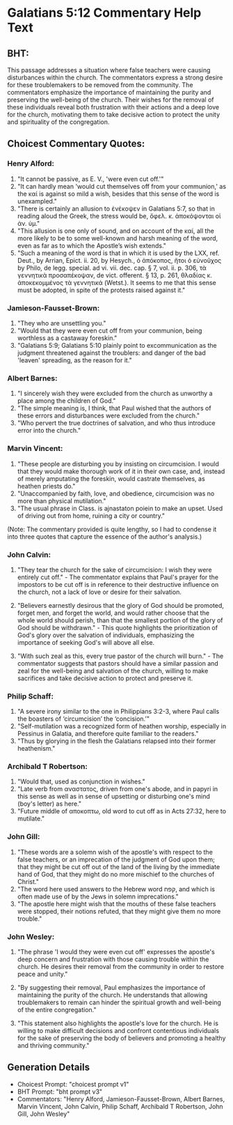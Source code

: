 # Galatians 5:12 Commentary Help Text

## BHT:
This passage addresses a situation where false teachers were causing disturbances within the church. The commentators express a strong desire for these troublemakers to be removed from the community. The commentators emphasize the importance of maintaining the purity and preserving the well-being of the church. Their wishes for the removal of these individuals reveal both frustration with their actions and a deep love for the church, motivating them to take decisive action to protect the unity and spirituality of the congregation.

## Choicest Commentary Quotes:
### Henry Alford:
1. "It cannot be passive, as E. V., 'were even cut off.'"
2. "It can hardly mean 'would cut themselves off from your communion,' as the καί is against so mild a wish, besides that this sense of the word is unexampled."
3. "There is certainly an allusion to ἐνέκοψεν in Galatians 5:7, so that in reading aloud the Greek, the stress would be, ὄφελ. κ. ἀποκόψονται οἱ ἀν. ὑμ."
4. "This allusion is one only of sound, and on account of the καί, all the more likely to be to some well-known and harsh meaning of the word, even as far as to which the Apostle’s wish extends."
5. "Such a meaning of the word is that in which it is used by the LXX, ref. Deut., by Arrian, Epict. ii. 20, by Hesych., ὁ ἀπόκοπος, ἤτοι ὁ εὐνοῦχος by Philo, de legg. special. ad vi. vii. dec. cap. § 7, vol. ii. p. 306, τὰ γεννητικὰ προσαπέκοψαν, de vict. offerent. § 13, p. 261, θλαδίας κ. ἀποκεκομμένος τὰ γεννητικά (Wetst.). It seems to me that this sense must be adopted, in spite of the protests raised against it."

### Jamieson-Fausset-Brown:
1. "They who are unsettling you."
2. "Would that they were even cut off from your communion, being worthless as a castaway foreskin."
3. "Galatians 5:9; Galatians 5:10 plainly point to excommunication as the judgment threatened against the troublers: and danger of the bad 'leaven' spreading, as the reason for it."

### Albert Barnes:
1. "I sincerely wish they were excluded from the church as unworthy a place among the children of God."
2. "The simple meaning is, I think, that Paul wished that the authors of these errors and disturbances were excluded from the church."
3. "Who pervert the true doctrines of salvation, and who thus introduce error into the church."

### Marvin Vincent:
1. "These people are disturbing you by insisting on circumcision. I would that they would make thorough work of it in their own case, and, instead of merely amputating the foreskin, would castrate themselves, as heathen priests do." 
2. "Unaccompanied by faith, love, and obedience, circumcision was no more than physical mutilation."
3. "The usual phrase in Class. is ajnastaton poiein to make an upset. Used of driving out from home, ruining a city or country."

(Note: The commentary provided is quite lengthy, so I had to condense it into three quotes that capture the essence of the author's analysis.)

### John Calvin:
1. "They tear the church for the sake of circumcision: I wish they were entirely cut off." - The commentator explains that Paul's prayer for the impostors to be cut off is in reference to their destructive influence on the church, not a lack of love or desire for their salvation.

2. "Believers earnestly desirous that the glory of God should be promoted, forget men, and forget the world, and would rather choose that the whole world should perish, than that the smallest portion of the glory of God should be withdrawn." - This quote highlights the prioritization of God's glory over the salvation of individuals, emphasizing the importance of seeking God's will above all else.

3. "With such zeal as this, every true pastor of the church will burn." - The commentator suggests that pastors should have a similar passion and zeal for the well-being and salvation of the church, willing to make sacrifices and take decisive action to protect and preserve it.

### Philip Schaff:
1. "A severe irony similar to the one in Philippians 3:2-3, where Paul calls the boasters of ‘circumcision’ the ‘concision.’"
2. "Self-mutilation was a recognized form of heathen worship, especially in Pessinus in Galatia, and therefore quite familiar to the readers."
3. "Thus by glorying in the flesh the Galatians relapsed into their former heathenism."

### Archibald T Robertson:
1. "Would that, used as conjunction in wishes." 
2. "Late verb from αναστατος, driven from one's abode, and in papyri in this sense as well as in sense of upsetting or disturbing one's mind (boy's letter) as here."
3. "Future middle of αποκοπτω, old word to cut off as in Acts 27:32, here to mutilate."

### John Gill:
1. "These words are a solemn wish of the apostle's with respect to the false teachers, or an imprecation of the judgment of God upon them; that they might be cut off out of the land of the living by the immediate hand of God, that they might do no more mischief to the churches of Christ."
2. "The word here used answers to the Hebrew word קפח, and which is often made use of by the Jews in solemn imprecations."
3. "The apostle here might wish that the mouths of these false teachers were stopped, their notions refuted, that they might give them no more trouble."

### John Wesley:
1. "The phrase 'I would they were even cut off' expresses the apostle's deep concern and frustration with those causing trouble within the church. He desires their removal from the community in order to restore peace and unity."

2. "By suggesting their removal, Paul emphasizes the importance of maintaining the purity of the church. He understands that allowing troublemakers to remain can hinder the spiritual growth and well-being of the entire congregation."

3. "This statement also highlights the apostle's love for the church. He is willing to make difficult decisions and confront contentious individuals for the sake of preserving the body of believers and promoting a healthy and thriving community."


## Generation Details
- Choicest Prompt: "choicest prompt v1"
- BHT Prompt: "bht prompt v3"
- Commentators: "Henry Alford, Jamieson-Fausset-Brown, Albert Barnes, Marvin Vincent, John Calvin, Philip Schaff, Archibald T Robertson, John Gill, John Wesley"
